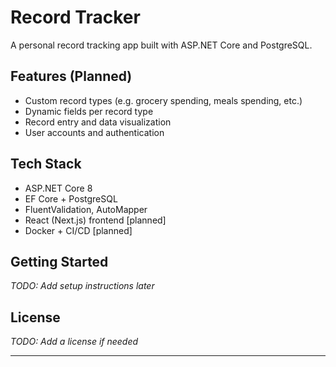 # Record Tracker

A personal record tracking app built with ASP.NET Core and PostgreSQL.

## Features (Planned)
- Custom record types (e.g. grocery spending, meals spending, etc.)
- Dynamic fields per record type
- Record entry and data visualization
- User accounts and authentication

## Tech Stack
- ASP.NET Core 8
- EF Core + PostgreSQL
- FluentValidation, AutoMapper
- React (Next.js) frontend [planned]
- Docker + CI/CD [planned]

## Getting Started
_TODO: Add setup instructions later_

## License
_TODO: Add a license if needed_

---

